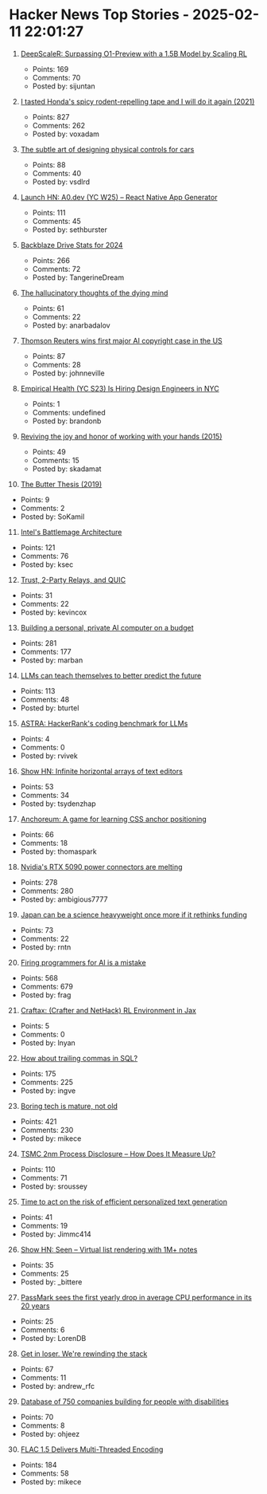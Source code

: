 # Hacker News Top Stories - 2025-02-11 22:01:27

1. [DeepScaleR: Surpassing O1-Preview with a 1.5B Model by Scaling RL](https://pretty-radio-b75.notion.site/DeepScaleR-Surpassing-O1-Preview-with-a-1-5B-Model-by-Scaling-RL-19681902c1468005bed8ca303013a4e2)
   - Points: 169
   - Comments: 70
   - Posted by: sijuntan

2. [I tasted Honda's spicy rodent-repelling tape and I will do it again (2021)](https://haterade.substack.com/p/i-tasted-hondas-spicy-rodent-repelling)
   - Points: 827
   - Comments: 262
   - Posted by: voxadam

3. [The subtle art of designing physical controls for cars](https://www.theturnsignalblog.com/the-subtle-art-of-designing-physical-control-for-cars/)
   - Points: 88
   - Comments: 40
   - Posted by: vsdlrd

4. [Launch HN: A0.dev (YC W25) – React Native App Generator](undefined)
   - Points: 111
   - Comments: 45
   - Posted by: sethburster

5. [Backblaze Drive Stats for 2024](https://www.backblaze.com/blog/backblaze-drive-stats-for-2024/)
   - Points: 266
   - Comments: 72
   - Posted by: TangerineDream

6. [The hallucinatory thoughts of the dying mind](https://thereader.mitpress.mit.edu/the-hallucinatory-thoughts-of-the-dying-mind/)
   - Points: 61
   - Comments: 22
   - Posted by: anarbadalov

7. [Thomson Reuters wins first major AI copyright case in the US](https://www.wired.com/story/thomson-reuters-ai-copyright-lawsuit/)
   - Points: 87
   - Comments: 28
   - Posted by: johnneville

8. [Empirical Health (YC S23) Is Hiring Design Engineers in NYC](https://www.ycombinator.com/companies/empirical-health/jobs/nZFQWLW-design-engineer)
   - Points: 1
   - Comments: undefined
   - Posted by: brandonb

9. [Reviving the joy and honor of working with your hands (2015)](https://richmond.com/holmberg-reviving-the-joy-and-honor-of-working-with-your-hands-will-strengthen-our-nation/article_d8130166-855d-53b6-94e1-cb735edcd7cc.html)
   - Points: 49
   - Comments: 15
   - Posted by: skadamat

10. [The Butter Thesis (2019)](https://nickgrossman.xyz/the-butter-thesis)
   - Points: 9
   - Comments: 2
   - Posted by: SoKamil

11. [Intel's Battlemage Architecture](https://chipsandcheese.com/p/intels-battlemage-architecture)
   - Points: 121
   - Comments: 76
   - Posted by: ksec

12. [Trust, 2-Party Relays, and QUIC](https://obscura.net/blog/bootstrapping-trust/)
   - Points: 31
   - Comments: 22
   - Posted by: kevincox

13. [Building a personal, private AI computer on a budget](https://ewintr.nl/posts/2025/building-a-personal-private-ai-computer-on-a-budget/)
   - Points: 281
   - Comments: 177
   - Posted by: marban

14. [LLMs can teach themselves to better predict the future](https://arxiv.org/abs/2502.05253)
   - Points: 113
   - Comments: 48
   - Posted by: bturtel

15. [ASTRA: HackerRank's coding benchmark for LLMs](https://www.hackerrank.com/ai/astra-reports)
   - Points: 4
   - Comments: 0
   - Posted by: rvivek

16. [Show HN: Infinite horizontal arrays of text editors](https://zeminary.com/arrays/app.html)
   - Points: 53
   - Comments: 34
   - Posted by: tsydenzhap

17. [Anchoreum: A game for learning CSS anchor positioning](https://anchoreum.com)
   - Points: 66
   - Comments: 18
   - Posted by: thomaspark

18. [Nvidia's RTX 5090 power connectors are melting](https://www.theverge.com/news/609207/nvidia-rtx-5090-power-connector-melting-burning-issues)
   - Points: 278
   - Comments: 280
   - Posted by: ambigious7777

19. [Japan can be a science heavyweight once more if it rethinks funding](https://www.nature.com/articles/d41586-025-00394-8)
   - Points: 73
   - Comments: 22
   - Posted by: rntn

20. [Firing programmers for AI is a mistake](https://defragzone.substack.com/p/techs-dumbest-mistake-why-firing)
   - Points: 568
   - Comments: 679
   - Posted by: frag

21. [Craftax: (Crafter and NetHack) RL Environment in Jax](https://github.com/MichaelTMatthews/Craftax)
   - Points: 5
   - Comments: 0
   - Posted by: lnyan

22. [How about trailing commas in SQL?](http://peter.eisentraut.org/blog/2025/02/11/how-about-trailing-commas-in-sql)
   - Points: 175
   - Comments: 225
   - Posted by: ingve

23. [Boring tech is mature, not old](https://rubenerd.com/boring-tech-is-mature-not-old/)
   - Points: 421
   - Comments: 230
   - Posted by: mikece

24. [TSMC 2nm Process Disclosure – How Does It Measure Up?](https://semiwiki.com/semiconductor-services/techinsights/352972-iedm-2025-tsmc-2nm-process-disclosure-how-does-it-measure-up/)
   - Points: 110
   - Comments: 71
   - Posted by: sroussey

25. [Time to act on the risk of efficient personalized text generation](https://arxiv.org/abs/2502.06560)
   - Points: 41
   - Comments: 19
   - Posted by: Jimmc414

26. [Show HN: Seen – Virtual list rendering with 1M+ notes](https://seen-v2.vercel.app/)
   - Points: 35
   - Comments: 25
   - Posted by: _bittere

27. [PassMark sees the first yearly drop in average CPU performance in its 20 years](https://www.tomshardware.com/pc-components/cpus/passmark-sees-the-first-yearly-drop-in-average-cpu-performance-in-its-20-years-of-benchmark-results)
   - Points: 25
   - Comments: 6
   - Posted by: LorenDB

28. [Get in loser. We're rewinding the stack](https://andrews.substack.com/p/get-in-loser-were-rewinding-the-stack)
   - Points: 67
   - Comments: 11
   - Posted by: andrew_rfc

29. [Database of 750 companies building for people with disabilities](https://data.perkins.org/)
   - Points: 70
   - Comments: 8
   - Posted by: ohjeez

30. [FLAC 1.5 Delivers Multi-Threaded Encoding](https://www.phoronix.com/news/FLAC-1.5-Released)
   - Points: 184
   - Comments: 58
   - Posted by: mikece

